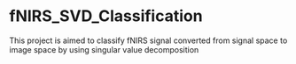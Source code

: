 # fNIRS_SVD_Classification
This project is aimed to classify fNIRS signal converted from signal space to image space by using singular value decomposition
